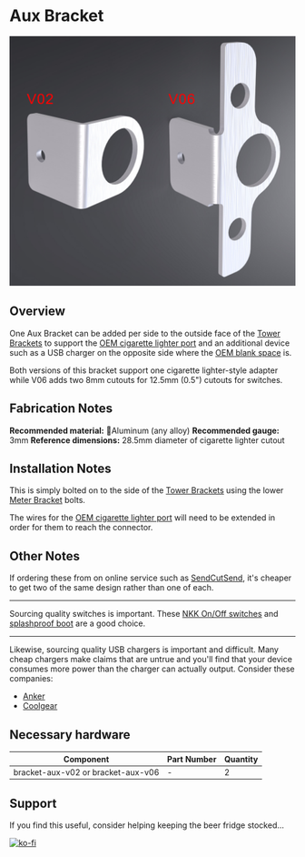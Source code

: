 # Aux Bracket

![Aux Bracket](images/bracket-aux.jpg)

## Overview

One Aux Bracket can be added per side to the outside face of the [Tower Brackets](https://github.com/random1781/Tenere700/tree/main/tower/bracket-tower) to support the [OEM cigarette lighter port](https://yamaha-motor.com/parts/diagram/10635215/242380396?partNumber=B568254B0100) and an additional device such as a USB charger on the opposite side where the [OEM blank space](https://yamaha-motor.com/parts/diagram/10635215/242380396?partNumber=2BS247470000) is.

Both versions of this bracket support one cigarette lighter-style adapter while V06 adds two 8mm cutouts for 12.5mm (0.5") cutouts for switches.

## Fabrication Notes

**Recommended material:** Aluminum (any alloy)
**Recommended gauge:** 3mm
**Reference dimensions:** 28.5mm diameter of cigarette lighter cutout

## Installation Notes

This is simply bolted on to the side of the [Tower Brackets](https://github.com/random1781/Tenere700/tree/main/tower/bracket-tower) using the lower [Meter Bracket](https://github.com/random1781/Tenere700/tree/main/tower/bracket-meter) bolts.

The wires for the [OEM cigarette lighter port](https://yamaha-motor.com/parts/diagram/10635215/242380396?partNumber=B568254B0100) will need to be extended in order for them to reach the connector.

## Other Notes

If ordering these from on online service such as [SendCutSend](https://sendcutsend.com/), it's cheaper to get two of the same design rather than one of each.

---

Sourcing quality switches is important. These [NKK On/Off switches](https://www.mouser.com/ProductDetail/633-S1AWF) and [splashproof boot](https://www.mouser.com/ProductDetail/633-AT4181) are a good choice.

---

Likewise, sourcing quality USB chargers is important and difficult. Many cheap chargers make claims that are untrue and you'll find that your device consumes more power than the charger can actually output. Consider these companies:

- [Anker](https://www.anker.com)
- [Coolgear](https://www.coolgear.com/)

## Necessary hardware

|Component|Part Number|Quantity|
|--|--|--|
|bracket-aux-v02 or bracket-aux-v06|-|2|

## Support

If you find this useful, consider helping keeping the beer fridge stocked...

[![ko-fi](https://ko-fi.com/img/githubbutton_sm.svg)](https://ko-fi.com/N4N86PBC2)